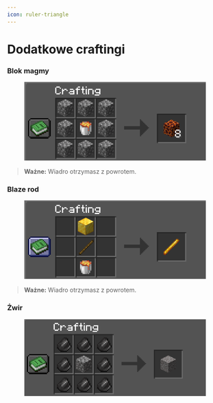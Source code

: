 ```yaml
---
icon: ruler-triangle
---
```


# Dodatkowe craftingi

### Blok magmy

<figure><img src="../.gitbook/assets/image (1).png" alt=""><figcaption></figcaption></figure>

> **Ważne:** Wiadro otrzymasz z powrotem.

### Blaze rod

<figure><img src="../.gitbook/assets/image (1) (1).png" alt=""><figcaption></figcaption></figure>

> **Ważne:** Wiadro otrzymasz z powrotem.

### Żwir

<figure><img src="../.gitbook/assets/image (2).png" alt=""><figcaption></figcaption></figure>


